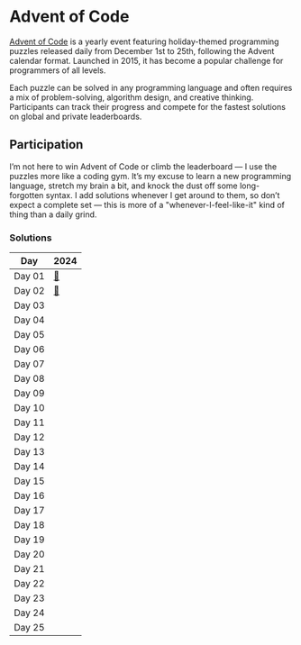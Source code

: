 # Advent of Code 

[Advent of Code](https://adventofcode.com/) is a yearly event featuring holiday-themed programming puzzles released daily from December 1st to 25th, following the Advent calendar format. Launched in 2015, it has become a popular challenge for programmers of all levels.

Each puzzle can be solved in any programming language and often requires a mix of problem-solving, algorithm design, and creative thinking. Participants can track their progress and compete for the fastest solutions on global and private leaderboards.

## Participation

I’m not here to win Advent of Code or climb the leaderboard — I use the puzzles more like a coding gym. It’s my excuse to learn a new programming language, stretch my brain a bit, and knock the dust off some long-forgotten syntax. I add solutions whenever I get around to them, so don’t expect a complete set — this is more of a "whenever-I-feel-like-it" kind of thing than a daily grind.

### Solutions

| Day    | 2024                                                                           |
| ------ | ------------------------------------------------------------------------------ |
| Day 01 | [🐍](https://github.com/tazheinrich/advent-of-code/tree/main/2024/day01/python) |
| Day 02 | [🐍](https://github.com/tazheinrich/advent-of-code/tree/main/2024/day02/python) |
| Day 03 |                                                                                |
| Day 04 |                                                                                |
| Day 05 |                                                                                |
| Day 06 |                                                                                |
| Day 07 |                                                                                |
| Day 08 |                                                                                |
| Day 09 |                                                                                |
| Day 10 |                                                                                |
| Day 11 |                                                                                |
| Day 12 |                                                                                |
| Day 13 |                                                                                |
| Day 14 |                                                                                |
| Day 15 |                                                                                |
| Day 16 |                                                                                |
| Day 17 |                                                                                |
| Day 18 |                                                                                |
| Day 19 |                                                                                |
| Day 20 |                                                                                |
| Day 21 |                                                                                |
| Day 22 |                                                                                |
| Day 23 |                                                                                |
| Day 24 |                                                                                |
| Day 25 |                                                                                |
